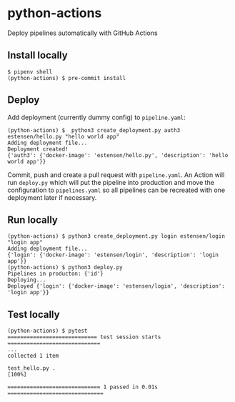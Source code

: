 # python-actions
Deploy pipelines automatically with GitHub Actions

## Install locally
```
$ pipenv shell
(python-actions) $ pre-commit install
```

## Deploy
Add deployment (currently dummy config) to `pipeline.yaml`:
```
(python-actions) $  python3 create_deployment.py auth3 estensen/hello.py "hello world app"
Adding deployment file...
Deployment created!
{'auth3': {'docker-image': 'estensen/hello.py', 'description': 'hello world app'}}
```

Commit, push and create a pull request with `pipeline.yaml`. An Action will run `deploy.py` which will put the pipeline into production and move the configuration to `pipelines.yaml` so all pipelines can be recreated with one deployment later if necessary.

## Run locally
```
(python-actions) $ python3 create_deployment.py login estensen/login "login app"
Adding deployment file...
{'login': {'docker-image': 'estensen/login', 'description': 'login app'}}
(python-actions) $ python3 deploy.py
Pipelines in producton: {'id'}
Deploying...
Deployed {'login': {'docker-image': 'estensen/login', 'description': 'login app'}}
```

## Test locally
```
(python-actions) $ pytest
============================ test session starts =============================
...
collected 1 item

test_hello.py .                                                        [100%]

============================= 1 passed in 0.01s ==============================
```

